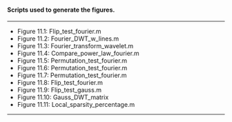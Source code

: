#### Scripts used to generate the figures.
-------------------------------------

* Figure 11.1: Flip_test_fourier.m
* Figure 11.2: Fourier_DWT_w_lines.m
* Figure 11.3: Fourier_transform_wavelet.m
* Figure 11.4: Compare_power_law_fourier.m
* Figure 11.5: Permutation_test_fourier.m 
* Figure 11.6: Permutation_test_fourier.m 
* Figure 11.7: Permutation_test_fourier.m 
* Figure 11.8: Flip_test_fourier.m
* Figure 11.9: Flip_test_gauss.m
* Figure 11.10: Gauss_DWT_matrix
* Figure 11.11: Local_sparsity_percentage.m

-------------------------------------


